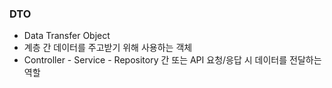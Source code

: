 ### DTO
- Data Transfer Object
- 계층 간 데이터를 주고받기 위해 사용하는 객체
- Controller - Service - Repository 간 또는 API 요청/응답 시 데이터를 전달하는 역할